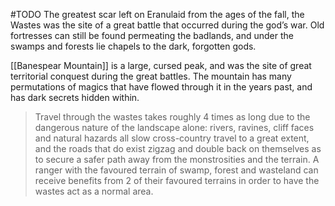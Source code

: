 #TODO 
The greatest scar left on Eranulaid from the ages of the fall, the Wastes was the site of a great battle that occurred during the god’s war. Old fortresses can still be found permeating the badlands, and under the swamps and forests lie chapels to the dark, forgotten gods.

[[Banespear Mountain]] is a large, cursed peak, and was the site of great territorial conquest during the great battles. The mountain has many permutations of magics that have flowed through it in the years past, and has dark secrets hidden within.

> Travel through the wastes takes roughly 4 times as long due to the dangerous nature of the landscape alone: rivers, ravines, cliff faces and natural hazards all slow cross-country travel to a great extent, and the roads that do exist zigzag and double back on themselves as to secure a safer path away from the monstrosities and the terrain. A ranger with the favoured terrain of swamp, forest and wasteland can receive benefits from 2 of their favoured terrains in order to have the wastes act as a normal area.